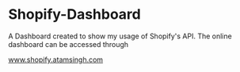 # Shopify-Dashboard


A Dashboard created to show my usage of Shopify's API.
The online dashboard can be accessed through

www.shopify.atamsingh.com

